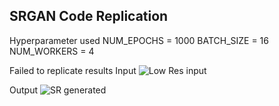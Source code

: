 SRGAN Code Replication
---
Hyperparameter used
NUM_EPOCHS = 1000
BATCH_SIZE = 16
NUM_WORKERS = 4

Failed to replicate results
Input
![Low Res input](assets/801_low_res.png)

Output
![SR generated](assets/801_gen.png)
